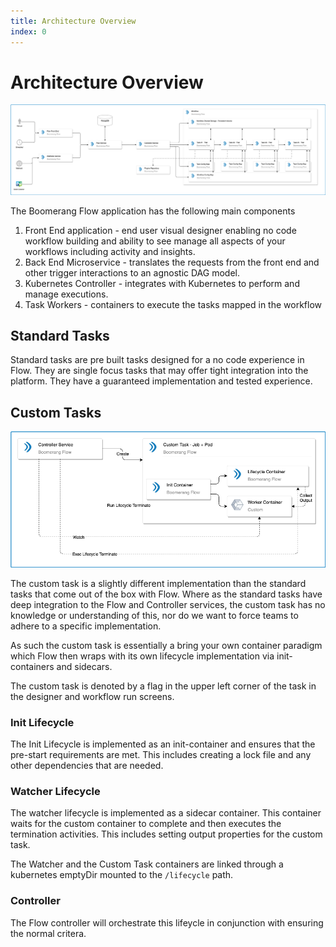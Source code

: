 ```yaml
---
title: Architecture Overview
index: 0
---
```


# Architecture Overview

![Architecture](./assets/img/Boomerang-Flow-Architecture.png)

The Boomerang Flow application has the following main components

1. Front End application - end user visual designer enabling no code workflow building and ability to see manage all aspects of your workflows including activity and insights.
2. Back End Microservice - translates the requests from the front end and other trigger interactions to an agnostic DAG model.
3. Kubernetes Controller - integrates with Kubernetes to perform and manage executions.
4. Task Workers - containers to execute the tasks mapped in the workflow

## Standard Tasks

Standard tasks are pre built tasks designed for a no code experience in Flow. They are single focus tasks that may offer tight integration into the platform. They have a guaranteed implementation and tested experience.

## Custom Tasks

![Architecture](./assets/img/Boomerang-Flow-Architecture-CustomTask.png)

The custom task is a slightly different implementation than the standard tasks that come out of the box with Flow. Where as the standard tasks have deep integration to the Flow and Controller services, the custom task has no knowledge or understanding of this, nor do we want to force teams to adhere to a specific implementation.

As such the custom task is essentially a bring your own container paradigm which Flow then wraps with its own lifecycle implementation via init-containers and sidecars.

The custom task is denoted by a flag in the upper left corner of the task in the designer and workflow run screens.

### Init Lifecycle

The Init Lifecycle is implemented as an init-container and ensures that the pre-start requirements are met. This includes creating a lock file and any other dependencies that are needed.

### Watcher Lifecycle

The watcher lifecycle is implemented as a sidecar container. This container waits for the custom container to complete and then executes the termination activities. This includes setting output properties for the custom task.

The Watcher and the Custom Task containers are linked through a kubernetes emptyDir mounted to the `/lifecycle` path.

### Controller

The Flow controller will orchestrate this lifeycle in conjunction with ensuring the normal critera.